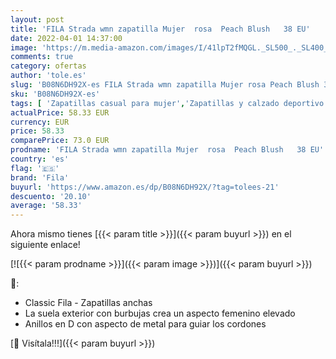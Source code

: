 ```yaml
---
layout: post
title: 'FILA Strada wmn zapatilla Mujer  rosa  Peach Blush   38 EU'
date: 2022-04-01 14:37:00
image: 'https://m.media-amazon.com/images/I/41lpT2fMQGL._SL500_._SL400_.jpg'
comments: true
category: ofertas
author: 'tole.es'
slug: 'B08N6DH92X-es FILA Strada wmn zapatilla Mujer rosa Peach Blush 38 EU'
sku: 'B08N6DH92X-es'
tags: [ 'Zapatillas casual para mujer','Zapatillas y calzado deportivo para mujer','Zapatos','Zapatos para mujer','Zapatos y complementos','fila','zapatilla', ]
actualPrice: 58.33 EUR
currency: EUR
price: 58.33
comparePrice: 73.0 EUR
prodname: 'FILA Strada wmn zapatilla Mujer  rosa  Peach Blush   38 EU'
country: 'es'
flag: '🇪🇸'
brand: 'Fila'
buyurl: 'https://www.amazon.es/dp/B08N6DH92X/?tag=tolees-21'
descuento: '20.10'
average: '58.33'
---
```


Ahora mismo tienes [{{< param title >}}]({{< param buyurl >}}) en el siguiente enlace!

[![{{< param prodname >}}]({{< param image >}})]({{< param buyurl >}})

🔎:

- Classic Fila - Zapatillas anchas
- La suela exterior con burbujas crea un aspecto femenino elevado
- Anillos en D con aspecto de metal para guiar los cordones

[🛒 Visítala!!!]({{< param buyurl >}})

